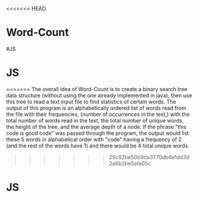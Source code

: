 <<<<<<< HEAD
# Word-Count
#JS
# JS
=======
The overall idea of Word-Count is to create a binary search tree data structure (without using the one already implemented in java), then use this tree to read a text input file to find statistics of certain words.  The output of this program is an alphabetically ordered list of words read from the file with their frequencies, (number of occurrences in the text,) with the total number of words read in the text, the total number of unique words, the height of the tree, and the average depth of a node.  If the phrase "this code is good code" was passed through the program, the output would list these 5 words in alphabetical order with "code" having a frequency of 2 (and the rest of the words have 1) and there would be 4 total unique words. 
>>>>>>> 29c82be50b9da3770db4e1dd3d2a6b2be5afa05c
# JS
